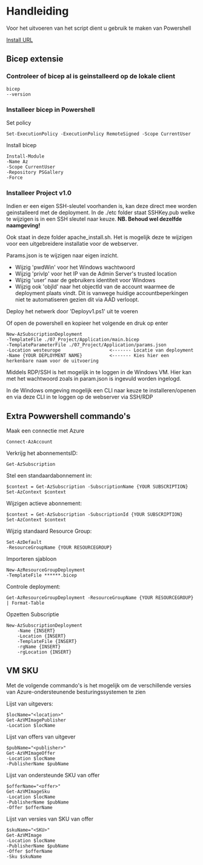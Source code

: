 # Handleiding

Voor het uitvoeren van het script dient u gebruik te maken van Powershell

[Install URL](https://docs.microsoft.com/en-us/powershell/scripting/install/installing-powershell-on-windows?view=powershell-7.2#msi)

## Bicep extensie

### Controleer of bicep al is geinstalleerd op de lokale client
    
    bicep 
    --version

### Installeer bicep in Powershell
Set policy

    Set-ExecutionPolicy -ExecutionPolicy RemoteSigned -Scope CurrentUser

Install bicep    

    Install-Module 
    -Name Az 
    -Scope CurrentUser 
    -Repository PSGallery 
    -Force

### Installeer Project v1.0

Indien er een eigen SSH-sleutel voorhanden is, kan deze direct mee worden geinstalleerd met de deployment. 
In de ./etc folder staat SSHKey.pub welke te wijzigen is in een SSH sleutel naar keuze. 
**NB. Behoud wel dezelfde naamgeving!**

Ook staat in deze folder apache_install.sh. 
Het is mogelijk deze te wijzigen voor een uitgebreidere installatie voor de webserver.

Params.json is te wijzigen naar eigen inzicht.
- Wijzig 'pwdWin' voor het Windows wachtwoord
- Wijzig 'privIp' voor het IP van de Admin Server's trusted location
- Wijzig 'user' naar de gebruikers identiteit voor Windows
- Wijzig ook 'objId' naar het objectId van de account waarmee de deployment plaats vindt. Dit is vanwege huidige accountbeperkingen niet te automatiseren gezien dit via AAD verloopt.

Deploy het netwerk door 'Deployv1.ps1' uit te voeren

Of open de powershell en kopieer het volgende en druk op enter

    New-AzSubscriptionDeployment 
    -TemplateFile ./07_Project/Application/main.bicep 
    -TemplateParameterFile ./07_Project/Application/params.json 
    -Location westeurope                  <------- Locatie van deployment
    -Name {YOUR DEPLOYMENT NAME}          <------- Kies hier een herkenbare naam voor de uitvoering

Middels RDP/SSH is het mogelijk in te loggen in de Windows VM.
Hier kan met het wachtwoord zoals in param.json is ingevuld worden ingelogd.

In de Windows omgeving mogelijk een CLI naar keuze te installeren/openen en via deze CLI in te loggen op de webserver via SSH/RDP


## Extra Powwershell commando's
Maak een connectie met Azure

    Connect-AzAccount

Verkrijg het abonnementsID:

    Get-AzSubscription

Stel een standaardabonnement in:

    $context = Get-AzSubscription -SubscriptionName {YOUR SUBSCRIPTION}
    Set-AzContext $context

Wijzigen actieve abonnement:

    $context = Get-AzSubscription -SubscriptionId {YOUR SUBSCRIPTION}
    Set-AzContext $context

Wijzig standaard Resource Group:

    Set-AzDefault 
    -ResourceGroupName {YOUR RESOURCEGROUP}

Importeren sjabloon

    New-AzResourceGroupDeployment 
    -TemplateFile ******.bicep

Controle deployment:

    Get-AzResourceGroupDeployment -ResourceGroupName {YOUR RESOURCEGROUP} | Format-Table

Opzetten Subscriptie

    New-AzSubscriptionDeployment 
        -Name {INSERT}
        -Location {INSERT}
        -TemplateFile {INSERT}
        -rgName {INSERT}
        -rgLocation {INSERT}

## VM SKU

Met de volgende commando's is het mogelijk om de verschillende versies van Azure-ondersteunende besturingssystemen te zien

Lijst van uitgevers:

    $locName="<location>"
    Get-AzVMImagePublisher 
    -Location $locName

Lijst van offers van uitgever

    $pubName="<publisher>"
    Get-AzVMImageOffer 
    -Location $locName 
    -PublisherName $pubName

Lijst van ondersteunde SKU van offer 

    $offerName="<offer>"
    Get-AzVMImageSku 
    -Location $locName 
    -PublisherName $pubName 
    -Offer $offerName 

Lijst van versies van SKU van offer

    $skuName="<SKU>"
    Get-AzVMImage 
    -Location $locName 
    -PublisherName $pubName 
    -Offer $offerName 
    -Sku $skuName 


